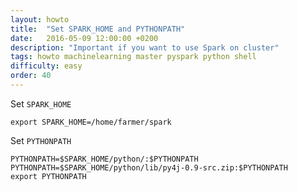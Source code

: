 ```yaml
---
layout: howto
title:  "Set SPARK_HOME and PYTHONPATH"
date:   2016-05-09 12:00:00 +0200
description: "Important if you want to use Spark on cluster"
tags: howto machinelearning master pyspark python shell
difficulty: easy
order: 40
---
```



Set `SPARK_HOME`

```shell
export SPARK_HOME=/home/farmer/spark
```

Set `PYTHONPATH`

```shell
PYTHONPATH=$SPARK_HOME/python/:$PYTHONPATH
PYTHONPATH=$SPARK_HOME/python/lib/py4j-0.9-src.zip:$PYTHONPATH
export PYTHONPATH
```
